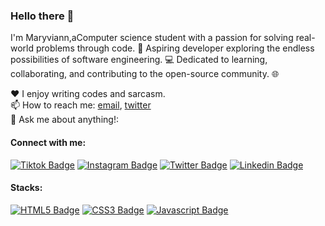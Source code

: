 ### Hello there 👋

I'm Maryviann,aComputer science student with a passion for solving real-world problems through code. 🚀 Aspiring developer exploring the endless possibilities of software engineering. 💻
Dedicated to learning, collaborating, and contributing to the open-source community. 🌐 


♥️ I enjoy writing  codes and sarcasm. <br/>
📫 How to reach me: [email](maryviann03@gmail.com), [twitter](https://www.twitter.com/maryvianie) <br/>
💬 Ask me about anything!: <br/>


#### Connect with me:

[![Tiktok Badge](https://img.shields.io/badge/Tiktok-000000?style=for-the-badge&logo=tiktok&logoColor=white)](https://tiktok.com/@maryvianie_) [![Instagram Badge](https://img.shields.io/badge/Instagram-E4405F?style=for-the-badge&logo=instagram&logoColor=white)](https://instagram.com/maryvianie) [![Twitter Badge](https://img.shields.io/badge/Twitter-1877F2?style=for-the-badge&logo=twitter&logoColor=white)](https://www.twitter.com/maryvianie_) [![Linkedin Badge](https://img.shields.io/badge/LinkedIn-0077B5?style=for-the-badge&logo=linkedin&logoColor=white)](https://www.linkedin.com/in/maryviann-chiamaka-okenwa-160978236//) 


#### Stacks:


[![HTML5 Badge](https://img.shields.io/badge/HTML5-E34F26?style=for-the-badge&logo=html5&logoColor=white)](#)  [![CSS3 Badge](https://img.shields.io/badge/CSS3-1572B6?style=for-the-badge&logo=css3&logoColor=white)](#) [![Javascript Badge](https://img.shields.io/badge/-Javascript-F0DB4F?style=for-the-badge&labelColor=black&logo=javascript&logoColor=F0DB4F)](#)